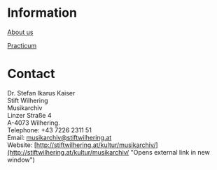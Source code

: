 # Information

[About us](/international/working-groups/austria/wilhering/home.html)

[Practicum](/international/working-groups/austria/wilhering/practicum.html)

# Contact

Dr. Stefan Ikarus Kaiser  
Stift Wilhering  
Musikarchiv  
Linzer Straße 4  
A-4073 Wilhering.   
Telephone: +43 7226 2311 51   
Email: [musikarchiv@stiftwilhering.at](mailto:musikarchiv@stiftwilhering.at)  
Website: [http://stiftwilhering.at/kultur/musikarchiv/](http://stiftwilhering.at/kultur/musikarchiv/ "Opens external link in new window")